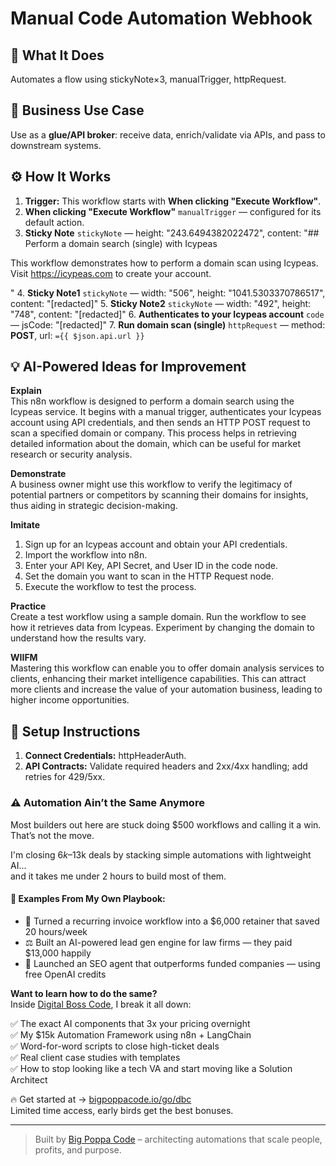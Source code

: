 # Manual Code Automation Webhook
  ## 🚀 What It Does
  Automates a flow using stickyNote×3, manualTrigger, httpRequest.
  
  ## 💼 Business Use Case
  Use as a **glue/API broker**: receive data, enrich/validate via APIs, and pass to downstream systems.
  
  ## ⚙️ How It Works
  1. **Trigger:** This workflow starts with **When clicking "Execute Workflow"**.
  2. **When clicking "Execute Workflow"** `manualTrigger` — configured for its default action.
3. **Sticky Note** `stickyNote` — height: "243.6494382022472", content: "## Perform a domain search (single) with Icypeas

This workflow demonstrates how to perform a domain scan using Icypeas. Visit https://icypeas.com to create your account.


"
4. **Sticky Note1** `stickyNote` — width: "506", height: "1041.5303370786517", content: "[redacted]"
5. **Sticky Note2** `stickyNote` — width: "492", height: "748", content: "[redacted]"
6. **Authenticates to your Icypeas account** `code` — jsCode: "[redacted]"
7. **Run domain scan (single)** `httpRequest` — method: **POST**, url: `={{ $json.api.url }}`
  
  ## 💡 AI-Powered Ideas for Improvement
  **Explain**  
This n8n workflow is designed to perform a domain search using the Icypeas service. It begins with a manual trigger, authenticates your Icypeas account using API credentials, and then sends an HTTP POST request to scan a specified domain or company. This process helps in retrieving detailed information about the domain, which can be useful for market research or security analysis.

**Demonstrate**  
A business owner might use this workflow to verify the legitimacy of potential partners or competitors by scanning their domains for insights, thus aiding in strategic decision-making.

**Imitate**  
1. Sign up for an Icypeas account and obtain your API credentials.
2. Import the workflow into n8n.
3. Enter your API Key, API Secret, and User ID in the code node.
4. Set the domain you want to scan in the HTTP Request node.
5. Execute the workflow to test the process.

**Practice**  
Create a test workflow using a sample domain. Run the workflow to see how it retrieves data from Icypeas. Experiment by changing the domain to understand how the results vary.

**WIIFM**  
Mastering this workflow can enable you to offer domain analysis services to clients, enhancing their market intelligence capabilities. This can attract more clients and increase the value of your automation business, leading to higher income opportunities.
  
  ## 🔧 Setup Instructions
  1. **Connect Credentials:** httpHeaderAuth.
2. **API Contracts:** Validate required headers and 2xx/4xx handling; add retries for 429/5xx.
  
### ⚠️ Automation Ain’t the Same Anymore

Most builders out here are stuck doing $500 workflows and calling it a win.  
That’s not the move.  

I'm closing $6k–$13k deals by stacking simple automations with lightweight AI...  
and it takes me under 2 hours to build most of them.

#### 🧠 Examples From My Own Playbook:
- 🔁 Turned a recurring invoice workflow into a $6,000 retainer that saved 20 hours/week  
- ⚖️ Built an AI-powered lead gen engine for law firms — they paid $13,000 happily  
- 🚀 Launched an SEO agent that outperforms funded companies — using free OpenAI credits  

**Want to learn how to do the same?**  
Inside [Digital Boss Code](https://bigpoppacode.io/go/dbc), I break it all down:

✅ The exact AI components that 3x your pricing overnight  
✅ My $15k Automation Framework using n8n + LangChain  
✅ Word-for-word scripts to close high-ticket deals  
✅ Real client case studies with templates  
✅ How to stop looking like a tech VA and start moving like a Solution Architect  

🔥 Get started at → [bigpoppacode.io/go/dbc](https://bigpoppacode.io/go/dbc)  
Limited time access, early birds get the best bonuses.

---
> Built by [Big Poppa Code](https://bigpoppacode.io) – architecting automations that scale people, profits, and purpose.
  